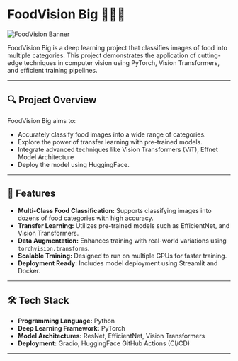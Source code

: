# FoodVision Big 🍔🍕🍜

![FoodVision Banner](https://via.placeholder.com/1200x400.png?text=FoodVision+Big)

FoodVision Big is a deep learning project that classifies images of food into multiple categories. This project demonstrates the application of cutting-edge techniques in computer vision using PyTorch, Vision Transformers, and efficient training pipelines.

---

## 🔍 **Project Overview**
FoodVision Big aims to:
- Accurately classify food images into a wide range of categories.
- Explore the power of transfer learning with pre-trained models.
- Integrate advanced techniques like Vision Transformers (ViT), Effnet Model Architecture
- Deploy the model using HuggingFace.

---

## 🚀 **Features**
- **Multi-Class Food Classification:** Supports classifying images into dozens of food categories with high accuracy.
- **Transfer Learning:** Utilizes pre-trained models such as EfficientNet, and Vision Transformers.
- **Data Augmentation:** Enhances training with real-world variations using `torchvision.transforms`.
- **Scalable Training:** Designed to run on multiple GPUs for faster training.
- **Deployment Ready:** Includes model deployment using Streamlit and Docker.

---

## 🛠️ **Tech Stack**
- **Programming Language:** Python
- **Deep Learning Framework:** PyTorch
- **Model Architectures:** ResNet, EfficientNet, Vision Transformers
- **Deployment:** Gradio, HuggingFace GitHub Actions (CI/CD)

---

